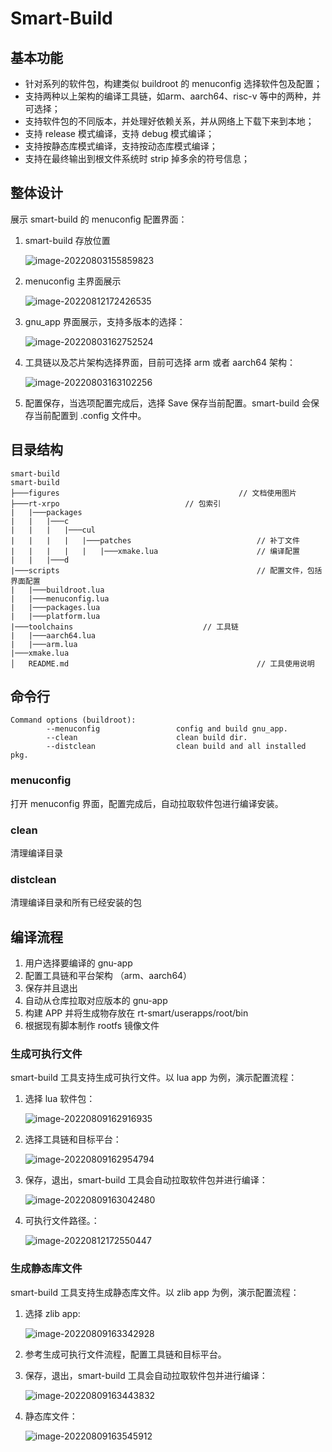# Smart-Build

## 基本功能

- 针对系列的软件包，构建类似 buildroot 的 menuconfig 选择软件包及配置；
- 支持两种以上架构的编译工具链，如arm、aarch64、risc-v 等中的两种，并可选择；
- 支持软件包的不同版本，并处理好依赖关系，并从网络上下载下来到本地；
- 支持 release 模式编译，支持 debug 模式编译；
- 支持按静态库模式编译，支持按动态库模式编译；
- 支持在最终输出到根文件系统时 strip 掉多余的符号信息；

## 整体设计

展示 smart-build 的 menuconfig 配置界面： 

1. smart-build 存放位置

   ![image-20220803155859823](figures/image-20220803155859823.png)

2. menuconfig 主界面展示

   ![image-20220812172426535](figures/image-20220812172426535.png)

3. gnu_app 界面展示，支持多版本的选择：
	
   ![image-20220803162752524](figures/image-20220803162752524.png)

4. 工具链以及芯片架构选择界面，目前可选择 arm 或者 aarch64 架构：
   
   ![image-20220803163102256](figures/image-20220803163102256.png)
   
6. 配置保存，当选项配置完成后，选择 Save 保存当前配置。smart-build 会保存当前配置到 .config 文件中。

## 目录结构

```
smart-build
smart-build
├───figures                     				   // 文档使用图片
├───rt-xrpo							   // 包索引
|   |───packages
|   |	|───c
|   |	|   |───cul
|   |	|   |   |───patches         				   // 补丁文件
|   |	|   |   |	|───xmake.lua       			   // 编译配置
|   |   |───d
|───scripts                         				   // 配置文件，包括界面配置
|	|───buildroot.lua	
|	|───menuconfig.lua	
|	|───packages.lua	
|	|───platform.lua	
|───toolchains							   // 工具链
|	|───aarch64.lua					
|	|───arm.lua
|───xmake.lua
│   README.md                       				   // 工具使用说明

```

## 命令行

```shell
Command options (buildroot):
        --menuconfig                 config and build gnu_app.
        --clean                      clean build dir.
        --distclean                  clean build and all installed pkg.
```

### menuconfig

打开 menuconfig 界面，配置完成后，自动拉取软件包进行编译安装。

### clean

清理编译目录

### distclean

清理编译目录和所有已经安装的包

## 编译流程

1. 用户选择要编译的 gnu-app
2. 配置工具链和平台架构 （arm、aarch64）
3. 保存并且退出
4. 自动从仓库拉取对应版本的 gnu-app
5. 构建 APP 并将生成物存放在 rt-smart/userapps/root/bin
6. 根据现有脚本制作 rootfs 镜像文件

### 生成可执行文件

smart-build 工具支持生成可执行文件。以 lua app 为例，演示配置流程：

1. 选择 lua 软件包：

   ![image-20220809162916935](figures/image-20220809162916935.png)

2. 选择工具链和目标平台：

   ![image-20220809162954794](figures/image-20220809162954794.png)

3. 保存，退出，smart-build 工具会自动拉取软件包并进行编译：

   ![image-20220809163042480](figures/image-20220809163042480.png)

4. 可执行文件路径。：

   ![image-20220812172550447](figures/image-20220812172550447.png)

### 生成静态库文件

smart-build 工具支持生成静态库文件。以 zlib app 为例，演示配置流程：

1. 选择 zlib app:

   ![image-20220809163342928](figures/image-20220809163342928.png)

2. 参考生成可执行文件流程，配置工具链和目标平台。

3. 保存，退出，smart-build 工具会自动拉取软件包并进行编译：

   ![image-20220809163443832](figures/image-20220809163443832.png)

4. 静态库文件：

   ![image-20220809163545912](figures/image-20220809163545912.png)
